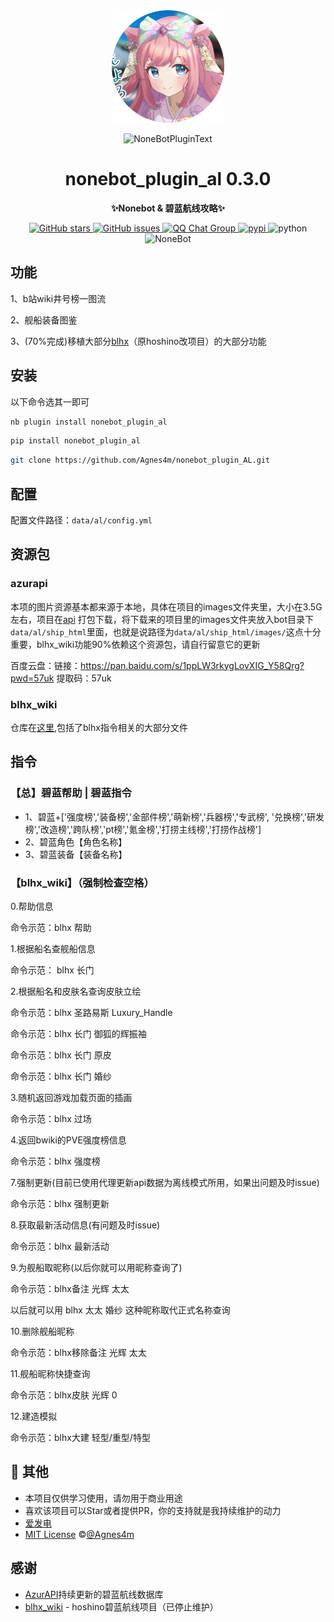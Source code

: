 <!-- markdownlint-disable MD026 MD031 MD033 MD036 MD041 MD046 -->
<div align="center">

<img src="https://raw.githubusercontent.com/Agnes4m/nonebot_plugin_l4d2_server/main/image/logo.png" width="180" height="180"  alt="AgnesDigitalLogo">
                <br>
<p><img src="https://s2.loli.net/2022/06/16/xsVUGRrkbn1ljTD.png" width="240" alt="NoneBotPluginText"></p>
</div>

<div align="center">

# nonebot_plugin_al 0.3.0

__✨Nonebot & 碧蓝航线攻略✨__

<a href="https://github.com/Agnes4m/nonebot_plugin_AL/stargazers">
<img alt="GitHub stars" src="https://img.shields.io/github/stars/Agnes4m/nonebot_plugin_AL" alt="stars">
</a>

<a href="https://github.com/Agnes4m/nonebot_plugin_AL/issues">
<img alt="GitHub issues" src="https://img.shields.io/github/issues/Agnes4m/nonebot_plugin_AL" alt="issues">
</a>

<a href="https://jq.qq.com/?_wv=1027&k=HdjoCcAe">
        <img src="https://img.shields.io/badge/QQ%E7%BE%A4-399365126-orange?style=flat-square" alt="QQ Chat Group">
</a>

<a href="https://pypi.python.org/pypi/nonebot_plugin_AL">
        <img src="https://img.shields.io/pypi/v/nonebot_plugin_AL.svg" alt="pypi">

</a>

<img src="https://img.shields.io/badge/python-3.9+-blue.svg" alt="python">
    <img src="https://img.shields.io/badge/nonebot-2.0.0-red.svg" alt="NoneBot">

</div>

## 功能

1、b站wiki井号榜一图流

2、舰船装备图鉴

3、(70%完成)移植大部分[blhx](https://github.com/Gaylone/blhx_wiki)（原hoshino改项目）的大部分功能


## 安装

以下命令选其一即可

```sh
nb plugin install nonebot_plugin_al
```
```sh
pip install nonebot_plugin_al
```
```sh
git clone https://github.com/Agnes4m/nonebot_plugin_AL.git
```

## 配置

配置文件路径：`data/al/config.yml`

## 资源包

### azurapi

本项的图片资源基本都来源于本地，具体在项目的images文件夹里，大小在3.5G左右，项目在[api](https://github.com/AzurAPI/azurapi-js-setup) 打包下载，将下载来的项目里的images文件夹放入bot目录下`data/al/ship_html`里面，也就是说路径为`data/al/ship_html/images/`这点十分重要，blhx_wiki功能90%依赖这个资源包，请自行留意它的更新

<!-- 除了图片文件，还有一些其它的，比如原作者仓库的 一些(划掉) 好多东西 -->

百度云盘：链接：https://pan.baidu.com/s/1ppLW3rkygLovXIG_Y58Qrg?pwd=57uk 
提取码：57uk

### blhx_wiki

仓库在[这里](https://github.com/Gaylone/blhx_wiki),包括了blhx指令相关的大部分文件

## 指令

### 【总】碧蓝帮助 | 碧蓝指令

- 1、碧蓝+['强度榜','装备榜','金部件榜','萌新榜','兵器榜','专武榜',
        '兑换榜','研发榜','改造榜','跨队榜','pt榜','氪金榜','打捞主线榜','打捞作战榜']
- 2、碧蓝角色【角色名称】
- 3、碧蓝装备【装备名称】

### 【blhx_wiki】（强制检查空格）

0.帮助信息

命令示范：blhx 帮助

1.根据船名查舰船信息

命令示范： blhx 长门

2.根据船名和皮肤名查询皮肤立绘

命令示范：blhx 圣路易斯 Luxury_Handle

命令示范：blhx 长门 御狐的辉振袖

命令示范：blhx 长门 原皮

命令示范：blhx 长门 婚纱

3.随机返回游戏加载页面的插画

命令示范：blhx 过场

4.返回bwiki的PVE强度榜信息

命令示范：blhx 强度榜

7.强制更新(目前已使用代理更新api数据为离线模式所用，如果出问题及时issue)

命令示范：blhx 强制更新

8.获取最新活动信息(有问题及时issue)

命令示范：blhx 最新活动

9.为舰船取昵称(以后你就可以用昵称查询了)

命令示范：blhx备注 光辉 太太

以后就可以用 blhx 太太 婚纱 这种昵称取代正式名称查询

10.删除舰船昵称

命令示范：blhx移除备注 光辉 太太

11.舰船昵称快捷查询

命令示范：blhx皮肤 光辉 0

12.建造模拟

命令示范：blhx大建 轻型/重型/特型

## 🙈 其他

- 本项目仅供学习使用，请勿用于商业用途
- 喜欢该项目可以Star或者提供PR，你的支持就是我持续维护的动力
- [爱发电](https://afdian.net/a/agnes_digital)
- [MIT License](https://github.com/Agnes4m/nonebot_plugin_AL/blob/main/LICENSE) ©[@Agnes4m](https://github.com/Agnes4m)

## 感谢

- [AzurAPI](https://github.com/AzurAPI/azurapi-js-setup)持续更新的碧蓝航线数据库
- [blhx_wiki](https://github.com/Gaylone/blhx_wiki) - hoshino碧蓝航线项目（已停止维护）
